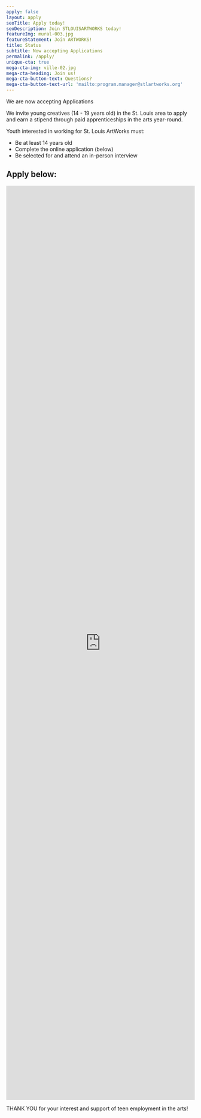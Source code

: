 ```yaml
---
apply: false
layout: apply
seoTitle: Apply today!
seoDescription: Join STLOUISARTWORKS today!
featureImg: mural-003.jpg
featureStatement: Join ARTWORKS!
title: Status
subtitle: Now accepting Applications
permalink: /apply/
unique-cta: true
mega-cta-img: ville-02.jpg
mega-cta-heading: Join us!
mega-cta-button-text: Questions?
mega-cta-button-text-url: 'mailto:program.manager@stlartworks.org'
---
```


We are now accepting Applications

We invite young creatives (14 - 19 years old) in the St. Louis area to apply and earn a stipend through paid apprenticeships in the arts year-round.

Youth interested in working for St. Louis ArtWorks must:

* Be at least 14 years old
* Complete the online application (below)
* Be selected for and attend an in-person interview 

## Apply below:

<iframe style="width: 100%" src="https://docs.google.com/forms/d/122X60tGFu2QrNXmbd2-r_iFlQgge1A880Q_PjHPM2Z0/edit?usp=sharing_eil&ts=5f357f31" width="100%" height="2435" frameborder="0" marginheight="0" marginwidth="0">Loading…</iframe>

THANK YOU for your interest and support of teen employment in the arts!
